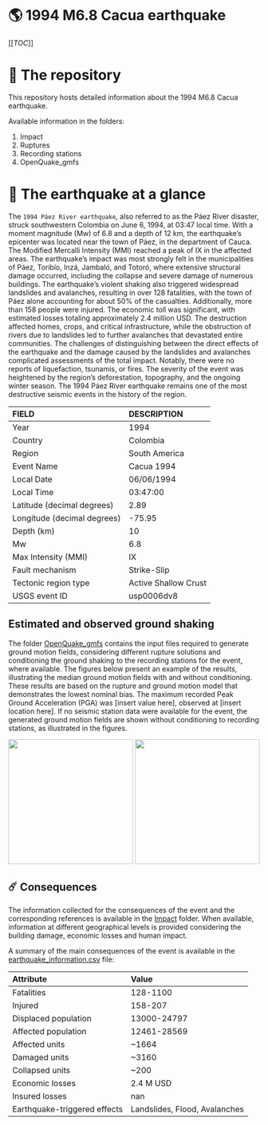 # 🌎 1994 M6.8 Cacua earthquake
[[_TOC_]]

# 📂 The repository

This repository hosts detailed information about the 1994 M6.8 Cacua earthquake.

Available information in the folders:

1. Impact
2. Ruptures
3. Recording stations
4. OpenQuake_gmfs


# 🚀 The earthquake at a glance 

The `1994 Páez River earthquake`, also referred to as the Páez River disaster, struck southwestern Colombia on June 6, 1994, at 03:47 local time. With a moment magnitude (Mw) of 6.8 and a depth of 12 km, the earthquake’s epicenter was located near the town of Páez, in the department of Cauca. The Modified Mercalli Intensity (MMI) reached a peak of IX in the affected areas. The earthquake’s impact was most strongly felt in the municipalities of Páez, Toribío, Inzá, Jambaló, and Totoró, where extensive structural damage occurred, including the collapse and severe damage of numerous buildings. The earthquake’s violent shaking also triggered widespread landslides and avalanches, resulting in over 128 fatalities, with the town of Páez alone accounting for about 50% of the casualties. Additionally, more than 158 people were injured. The economic toll was significant, with estimated losses totaling approximately 2.4 million USD. The destruction affected homes, crops, and critical infrastructure, while the obstruction of rivers due to landslides led to further avalanches that devastated entire communities. The challenges of distinguishing between the direct effects of the earthquake and the damage caused by the landslides and avalanches complicated assessments of the total impact. Notably, there were no reports of liquefaction, tsunamis, or fires. The severity of the event was heightened by the region’s deforestation, topography, and the ongoing winter season. The 1994 Páez River earthquake remains one of the most destructive seismic events in the history of the region.

| FIELD | DESCRIPTION |
|:-------|:-------------|
| Year | 1994 |
| Country | Colombia |
| Region | South America |
| Event Name | Cacua 1994 |
| Local Date | 06/06/1994 |
| Local Time | 03:47:00 |
| Latitude (decimal degrees) | 2.89 |
| Longitude (decimal degrees) | -75.95 |
| Depth (km) | 10 |
| Mw | 6.8 |
| Max Intensity (MMI) | IX |
| Fault mechanism | Strike-Slip |
| Tectonic region type | Active Shallow Crust |
| USGS event ID | usp0006dv8 |

## Estimated and observed ground shaking

The folder [OpenQuake_gmfs](./OpenQuake_gmfs/) contains the input files required to generate ground motion fields, considering different rupture solutions and conditioning the ground shaking to the recording stations for the event, where available. The figures below present an example of the results, illustrating the median ground motion fields with and without conditioning. These results are based on the rupture and ground motion model that demonstrates the lowest nominal bias. The maximum recorded Peak Ground Acceleration (PGA) was [insert value here], observed at [insert location here]. If no seismic station data were available for the event, the generated ground motion fields are shown without conditioning to recording stations, as illustrated in the figures.

<img src="./4_OpenQuake_gmfs/median_gmf_stations_none.png" height="250">
<img src="./4_OpenQuake_gmfs/median_gmf_stations_seismic.png" height="250">

## ☄️ Consequences

The information collected for the consequences of the event and the corresponding references is available in the [Impact](./Impact) folder. When available, information at different geographical levels is provided considering the building damage, economic losses and human impact.

A summary of the main consequences of the event is available in the [earthquake_information.csv](./earthquake_information.csv) file:

| Attribute | Value |
|:-------|:-------------|
| Fatalities | 128-1100 |
| Injured | 158-207 |
| Displaced population | 13000-24797 |
| Affected population | 12461-28569 |
| Affected units | ~1664  |
| Damaged units | ~3160  |
| Collapsed units | ~200  |
| Economic losses | 2.4 M USD |
| Insured losses | nan |
| Earthquake-triggered effects | Landslides, Flood, Avalanches |